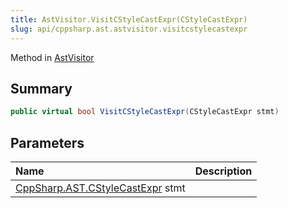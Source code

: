 ```yaml
---
title: AstVisitor.VisitCStyleCastExpr(CStyleCastExpr)
slug: api/cppsharp.ast.astvisitor.visitcstylecastexpr
---
```

Method in [AstVisitor](/api/cppsharp/ast/astvisitor)

## Summary



```csharp
public virtual bool VisitCStyleCastExpr(CStyleCastExpr stmt)
```

## Parameters

|Name|Description|
|:---|:---|
|[CppSharp.AST.CStyleCastExpr](/api/cppsharp/ast/cstylecastexpr) stmt||

